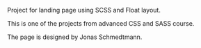 Project for landing page using SCSS and Float layout.

This is one of the projects from advanced CSS and SASS course.

The page is designed by Jonas Schmedtmann.